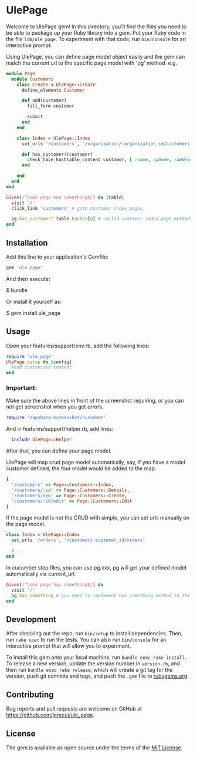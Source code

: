 # UlePage

Welcome to UlePage gem! In this directory, you'll find the files you need to be able to package up your Ruby library into a gem. Put your Ruby code in the file `lib/ule_page`. To experiment with that code, run `bin/console` for an interactive prompt.

Using UlePage, you can define page model object easily and the gem can match the current url to the specific page model with 'pg' method. e.g.
```ruby
module Page
  module Customers
    class Create < UlePage::Create
      define_elements Customer

      def add(customer)
        fill_form customer

        submit
      end
    end

    class Index < UlePage::Index
      set_urls '/customers', '/organization/:organization_id/customers'

      def has_customer?(customer)
        check_have_hashtable_content customer, [ :name, :phone, :address ]
      end

    end
  end
end

Given(/^home page has something$/) do |table|
  visit '/'
  click_link 'customers' # goto customer index pages.

  pg.has_customer? table.hashes[0] # called customer index page method.
end

```

## Installation

Add this line to your application's Gemfile:

```ruby
gem 'ule_page'
```

And then execute:

  $ bundle

Or install it yourself as:

  $ gem install ule_page

## Usage
Open your features/support/env.rb, add the following lines:
```ruby
require 'ule_page'
UlePage.setup do |config|
  #add customised content
end
```
### Important:
Make sure the above lines in front of the screenshot requiring, or you can not get screenshot when you get errors.
```ruby
require 'capybara-screenshot/cucumber'
```
And in features/support/helper.rb, add lines:
```ruby
  include UlePage::Helper

```
After that, you can define your page model.

UlePage will map crud page model automatically, say, if you have a model customer defined, the four model would be added to the map.
```ruby
{
  '/customers' => Page::Customers::Index,
  '/customers/:id' => Page::Customers::Details,
  '/customers/new' => Page::Customers::Create,
  '/customers/:id/edit' => Page::Customers::Edit
}
```
If the page model is not the CRUD with simple, you can set urls manually on the page model.
```ruby
class Index < UlePage::Index
  set_urls '/orders', '/customer/:customer_id/orders'

  # ...
end

```


In cucumber step files, you can use pg.xxx, pg will get your defined model automatically via current_url.

```ruby
Given(/^home page has something$/) do
  visit '/'
  pg.has_something # you need to implement has_something method in the home_page page model.
end
```

## Development

After checking out the repo, run `bin/setup` to install dependencies. Then, run `rake spec` to run the tests. You can also run `bin/console` for an interactive prompt that will allow you to experiment.

To install this gem onto your local machine, run `bundle exec rake install`. To release a new version, update the version number in `version.rb`, and then run `bundle exec rake release`, which will create a git tag for the version, push git commits and tags, and push the `.gem` file to [rubygems.org](https://rubygems.org).

## Contributing

Bug reports and pull requests are welcome on GitHub at https://github.com/jerecui/ule_page.


## License

The gem is available as open source under the terms of the [MIT License](http://opensource.org/licenses/MIT).
